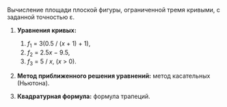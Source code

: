 Вычисление площади плоской фигуры, ограниченной тремя кривыми, с заданной точностью ε.

1. **Уравнения кривых:**
   1. <var>f</var><sub>1</sub> = 3(0.5 / (<var>x</var> + 1) + 1),
   2. <var>f</var><sub>2</sub> = 2.5<var>x</var> − 9.5,
   3. <var>f</var><sub>3</sub> = 5 / <var>x</var>,  (<var>x</var> > 0).

3. **Метод приближенного решения уравнений:** метод касательных (Ньютона).
4. **Квадратурная формула:** формула трапеций. 
